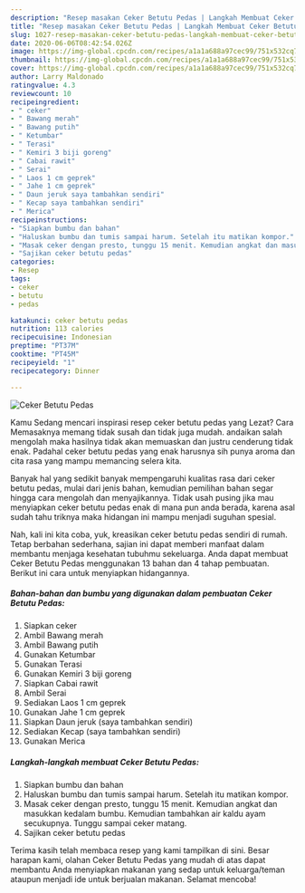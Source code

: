 ```yaml
---
description: "Resep masakan Ceker Betutu Pedas | Langkah Membuat Ceker Betutu Pedas Yang Enak Dan Mudah"
title: "Resep masakan Ceker Betutu Pedas | Langkah Membuat Ceker Betutu Pedas Yang Enak Dan Mudah"
slug: 1027-resep-masakan-ceker-betutu-pedas-langkah-membuat-ceker-betutu-pedas-yang-enak-dan-mudah
date: 2020-06-06T08:42:54.026Z
image: https://img-global.cpcdn.com/recipes/a1a1a688a97cec99/751x532cq70/ceker-betutu-pedas-foto-resep-utama.jpg
thumbnail: https://img-global.cpcdn.com/recipes/a1a1a688a97cec99/751x532cq70/ceker-betutu-pedas-foto-resep-utama.jpg
cover: https://img-global.cpcdn.com/recipes/a1a1a688a97cec99/751x532cq70/ceker-betutu-pedas-foto-resep-utama.jpg
author: Larry Maldonado
ratingvalue: 4.3
reviewcount: 10
recipeingredient:
- " ceker"
- " Bawang merah"
- " Bawang putih"
- " Ketumbar"
- " Terasi"
- " Kemiri 3 biji goreng"
- " Cabai rawit"
- " Serai"
- " Laos 1 cm geprek"
- " Jahe 1 cm geprek"
- " Daun jeruk saya tambahkan sendiri"
- " Kecap saya tambahkan sendiri"
- " Merica"
recipeinstructions:
- "Siapkan bumbu dan bahan"
- "Haluskan bumbu dan tumis sampai harum. Setelah itu matikan kompor."
- "Masak ceker dengan presto, tunggu 15 menit. Kemudian angkat dan masukkan kedalam bumbu. Kemudian tambahkan air kaldu ayam secukupnya. Tunggu sampai ceker matang."
- "Sajikan ceker betutu pedas"
categories:
- Resep
tags:
- ceker
- betutu
- pedas

katakunci: ceker betutu pedas 
nutrition: 113 calories
recipecuisine: Indonesian
preptime: "PT37M"
cooktime: "PT45M"
recipeyield: "1"
recipecategory: Dinner

---
```



![Ceker Betutu Pedas](https://img-global.cpcdn.com/recipes/a1a1a688a97cec99/751x532cq70/ceker-betutu-pedas-foto-resep-utama.jpg)

Kamu Sedang mencari inspirasi resep ceker betutu pedas yang Lezat? Cara Memasaknya memang tidak susah dan tidak juga mudah. andaikan salah mengolah maka hasilnya tidak akan memuaskan dan justru cenderung tidak enak. Padahal ceker betutu pedas yang enak harusnya sih punya aroma dan cita rasa yang mampu memancing selera kita.



Banyak hal yang sedikit banyak mempengaruhi kualitas rasa dari ceker betutu pedas, mulai dari jenis bahan, kemudian pemilihan bahan segar hingga cara mengolah dan menyajikannya. Tidak usah pusing jika mau menyiapkan ceker betutu pedas enak di mana pun anda berada, karena asal sudah tahu triknya maka hidangan ini mampu menjadi suguhan spesial.


Nah, kali ini kita coba, yuk, kreasikan ceker betutu pedas sendiri di rumah. Tetap berbahan sederhana, sajian ini dapat memberi manfaat dalam membantu menjaga kesehatan tubuhmu sekeluarga. Anda dapat membuat Ceker Betutu Pedas menggunakan 13 bahan dan 4 tahap pembuatan. Berikut ini cara untuk menyiapkan hidangannya.

<!--inarticleads1-->

##### Bahan-bahan dan bumbu yang digunakan dalam pembuatan Ceker Betutu Pedas:

1. Siapkan  ceker
1. Ambil  Bawang merah
1. Ambil  Bawang putih
1. Gunakan  Ketumbar
1. Gunakan  Terasi
1. Gunakan  Kemiri 3 biji goreng
1. Siapkan  Cabai rawit
1. Ambil  Serai
1. Sediakan  Laos 1 cm geprek
1. Gunakan  Jahe 1 cm geprek
1. Siapkan  Daun jeruk (saya tambahkan sendiri)
1. Sediakan  Kecap (saya tambahkan sendiri)
1. Gunakan  Merica




<!--inarticleads2-->

##### Langkah-langkah membuat Ceker Betutu Pedas:

1. Siapkan bumbu dan bahan
1. Haluskan bumbu dan tumis sampai harum. Setelah itu matikan kompor.
1. Masak ceker dengan presto, tunggu 15 menit. Kemudian angkat dan masukkan kedalam bumbu. Kemudian tambahkan air kaldu ayam secukupnya. Tunggu sampai ceker matang.
1. Sajikan ceker betutu pedas




Terima kasih telah membaca resep yang kami tampilkan di sini. Besar harapan kami, olahan Ceker Betutu Pedas yang mudah di atas dapat membantu Anda menyiapkan makanan yang sedap untuk keluarga/teman ataupun menjadi ide untuk berjualan makanan. Selamat mencoba!
